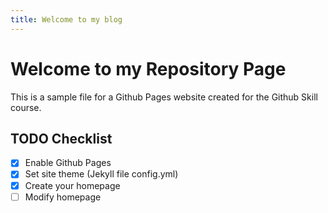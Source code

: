 ```yaml
---
title: Welcome to my blog
---
```


# Welcome to my Repository Page
This is a sample file for a Github Pages website created for the Github Skill course.

## TODO Checklist
- [x] Enable Github Pages
- [x] Set site theme (Jekyll file config.yml)
- [x] Create your homepage
- [ ] Modify homepage
